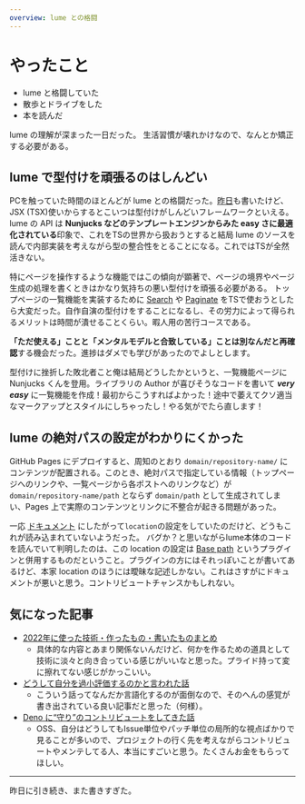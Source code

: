 ```yaml
---
overview: lume との格闘
---
```


# やったこと

- lume と格闘していた
- 散歩とドライブをした
- 本を読んだ

lume の理解が深まった一日だった。
生活習慣が壊れかけなので、なんとか矯正する必要がある。

## lume で型付けを頑張るのはしんどい

PCを触っていた時間のほとんどが lume
との格闘だった。[昨日](../01/)も書いたけど、JSX
(TSX)使いからするとこいつは型付けがしんどいフレームワークといえる。lume の API
は **Nunjucks などのテンプレートエンジンからみた easy
さに最適化されている**印象で、これをTSの世界から扱おうとすると結局 lume
のソースを読んで内部実装を考えながら型の整合性をとることになる。これではTSが全然活きない。

特にページを操作するような機能ではこの傾向が顕著で、ページの境界やページ生成の処理を書くときはかなり気持ちの悪い型付けを頑張る必要がある。
トップページの一覧機能を実装するために
[Search](https://lume.land/plugins/search/) や
[Paginate](https://lume.land/plugins/paginate/)
をTSで使おうとしたら大変だった。自作自演の型付けをすることになるし、その労力によって得られるメリットは時間が潰せることくらい。暇人用の苦行コースである。

**「ただ使える」ことと「メンタルモデルと合致している」ことは別なんだと再確認**する機会だった。進捗はダメでも学びがあったのでよしとします。

型付けに挫折した敗北者こと俺は結局どうしたかというと、一覧機能ページに Nunjucks
くんを登用。ライブラリの Author が喜びそうなコードを書いて _**very easy**_
に一覧機能を作成！最初からこうすればよかった！途中で萎えてクソ適当なマークアップとスタイルにしちゃったし！やる気がでたら直します！

## lume の絶対パスの設定がわかりにくかった

GitHub Pages にデプロイすると、周知のとおり `domain/repository-name/`
にコンテンツが配置される。このとき、絶対パスで指定している情報（トップページへのリンクや、一覧ページから各ポストへのリンクなど）が
`domain/repository-name/path` とならず `domain/path`
として生成されてしまい、Pages
上で実際のコンテンツとリンクに不整合が起きる問題があった。

一応 [ドキュメント](https://lume.land/docs/configuration/config-file/#location)
にしたがって`location`の設定をしていたのだけど、どうもこれが読み込まれていないようだった。
バグか？と思いながらlume本体のコードを読んでいて判明したのは、この location
の設定は [Base path](https://lume.land/plugins/base_path/)
というプラグインと併用するものだということ。プラグインの方にはそれっぽいことが書いてあるけど、本家
location
のほうには曖昧な記述しかない。これはさすがにドキュメントが悪いと思う。コントリビュートチャンスかもしれない。

## 気になった記事

- [2022年に使った技術・作ったもの・書いたものまとめ](https://zenn.dev/yuneco/articles/2022-summary-yuneco)
  - 具体的な内容とあまり関係ないんだけど、何かを作るための道具として技術に淡々と向き合っている感じがいいなと思った。プライド持って変に擦れてない感じがかっこいい。
- [どうして自分を過小評価するのかと言われた話](https://blog.ojisan.io/i-am-dekinai-engineer/)
  - こういう話ってなんだか言語化するのが面倒なので、そのへんの感覚が書き出されている良い記事だと思った（何様）。
- [Deno に“守り”のコントリビュートをしてきた話](https://zenn.dev/petamoriken/articles/5fc10caa39173a)
  - OSS、自分はどうしてもIssue単位やパッチ単位の局所的な視点ばかりで見ることが多いので、プロジェクトの行く先を考えながらコントリビュートやメンテしてる人、本当にすごいと思う。たくさんお金をもらってほしい。

---

昨日に引き続き、また書きすぎた。
